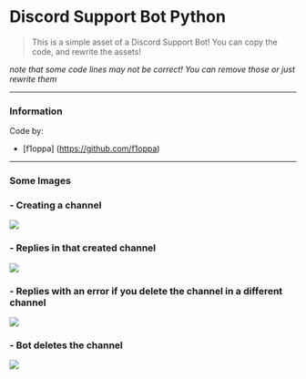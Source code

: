 # Discord Support Bot Python

> This is a simple asset of a Discord Support Bot! You can copy the code, and rewrite the assets!

*note that some code lines may not be correct! You can remove those or just rewrite them*

---

### Information

Code by:
	
- [f1oppa] (https://github.com/f1oppa)

---

### Some Images

### - Creating a channel

<img src="https://cdn.discordapp.com/attachments/931205788448481290/931206469917999114/unknown.png">

### - Replies in that created channel

<img src="https://cdn.discordapp.com/attachments/931205788448481290/931206541011460147/unknown.png">

### - Replies with an error if you delete the channel in a different channel

<img src="https://cdn.discordapp.com/attachments/931205788448481290/931206661245390888/unknown.png">

### - Bot deletes the channel

<img src="https://cdn.discordapp.com/attachments/931205788448481290/931206726802370640/unknown.png">
